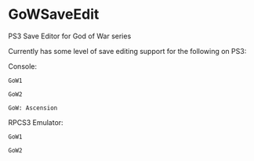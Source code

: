 # GoWSaveEdit
PS3 Save Editor for God of War series


Currently has some level of save editing support for the following on PS3:



Console:

	GoW1

	GoW2

	GoW: Ascension



RPCS3 Emulator:

	GoW1

	GoW2
